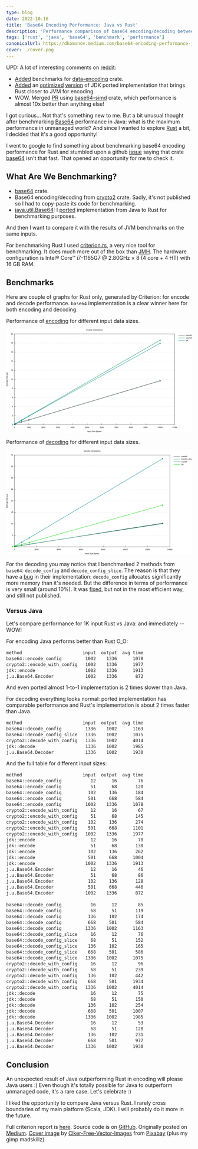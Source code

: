 ```yaml
---
type: blog
date: 2022-10-16
title: 'Base64 Encoding Performance: Java vs Rust'
description: 'Performance comparison of base64 encoding/decoding between base64, crypto2 and JDK implementations with some unexpected results!'
tags: ['rust', 'java', 'base64', 'benchmark', 'performance']
canonicalUrl: https://dkomanov.medium.com/base64-encoding-performance-java-vs-rust-c59f438411f0
cover: ./cover.png
---
```


UPD: A lot of interesting comments on [reddit](https://www.reddit.com/r/rust/comments/y5c91j/base64_encoding_performance_java_vs_rust/):
* [Added](https://github.com/dkomanov/rust-stuff/commit/50b7cfd686ca3d23fcf4ee78483e5d6dafe35a57) benchmarks for [data-encoding](https://docs.rs/data-encoding/latest/data_encoding/) crate.
* [Added](https://github.com/dkomanov/rust-stuff/commit/c222a95fae0812303c931d36d09b5acc7d1a95d8) an [optimized](https://gist.github.com/Measter/e3d12d78777c9e1b125f0466c6b94498) [version](https://godbolt.org/z/5jEeq9713) of JDK ported implementation that brings Rust closer to JVM for encoding.
* WOW. Merged [PR](https://github.com/dkomanov/rust-stuff/pull/1) using [base64-simd](https://github.com/Nugine/simd) crate, which performance is almost 10x better than anything else!

I got curious... Not that's something new to me. But a bit unusual thought after benchmarking [Base64](/p/base64-encoding-performance-jdk-vs-apache-commons) performance in Java: what is the maximum performance in unmanaged world? And since I wanted to explore [Rust](https://www.rust-lang.org/) a bit, I decided that it's a good opportunity!

I went to google to find something about benchmarking base64 encoding performance for Rust and stumbled upon a github [issue](https://github.com/marshallpierce/rust-base64/issues/159) saying that crate [base64](https://crates.io/crates/base64) isn't that fast. That opened an opportunity for me to check it.

## What Are We Benchmarking?

* [base64](https://crates.io/crates/base64) crate.
* Base64 encoding/decoding from [crypto2](https://crates.io/crates/crypto2) crate. Sadly, it's not published so I had to copy-paste its code for benchmarking.
* [java.util.Base64](https://docs.oracle.com/en/java/javase/17/docs/api/java.base/java/util/Base64.html): I [ported](https://github.com/dkomanov/rust-stuff/tree/9daaadd43fc76b821614a318e3169eb3d2303371/base64_jdk/src) implementation from Java to Rust for benchmarking purposes.

And then I want to compare it with the results of JVM benchmarks on the same inputs.

For benchmarking Rust I used [criterion.rs](https://github.com/bheisler/criterion.rs), a very nice tool for benchmarking. It does much more out of the box than [JMH](https://github.com/openjdk/jmh). The hardware configuration is Intel® Core™ i7-1165G7 @ 2.80GHz × 8 (4 core + 4 HT) with 16 GB RAM.

## Benchmarks

Here are couple of graphs for Rust only, generated by Criterion: for encode and decode performance. `base64` implementation is a clear winner here for both encoding and decoding.

Performance of [encoding](/data/charts/base64-rust/encode/index.html) for different input data sizes.

![Encode](./encode.png)

Performance of [decoding](/data/charts/base64-rust/decode/index.html) for different input data sizes.

![Decode](./decode.png)

For the decoding you may notice that I benchmarked 2 methods from `base64`: `decode_config` and `decode_config_slice`. The reason is that they have a [bug](https://github.com/marshallpierce/rust-base64/issues/195) in their implementation: `decode_config` allocates significantly more memory than it's needed. But the difference in terms of performance is very small (around 10%). It was [fixed](https://github.com/marshallpierce/rust-base64/commit/5c043f9b74114b3e9a3bb98b07ba917963b0b815), but not in the most efficient way, and still not published.

### Versus Java

Let's compare performance for 1K input Rust vs Java: and immediately -- WOW!

For encoding Java performs better than Rust O_O:

```
method                       input  output  avg time
base64::encode_config         1002    1336      1078
crypto2::encode_with_config   1002    1336      1977
jdk::encode                   1002    1336      1913
j.u.Base64.Encoder            1002    1336       872
```

And even ported almost 1-to-1 implementation is 2 times slower than Java.

For decoding everything looks normal: ported implementation has comparable performance and Rust's implementation is about 2 times faster than Java.

```
method                       input  output  avg time
base64::decode_config         1336    1002      1163
base64::decode_config_slice   1336    1002      1075
crypto2::decode_with_config   1336    1002      4014
jdk::decode                   1336    1002      1985
j.u.Base64.Decoder            1336    1002      1930
```

And the full table for different input sizes:

```
method                       input  output  avg time
base64::encode_config           12      16        76
base64::encode_config           51      68       120
base64::encode_config          102     136       184
base64::encode_config          501     668       584
base64::encode_config         1002    1336      1078
crypto2::encode_with_config     12      16        67
crypto2::encode_with_config     51      68       145
crypto2::encode_with_config    102     136       274
crypto2::encode_with_config    501     668      1101
crypto2::encode_with_config   1002    1336      1977
jdk::encode                     12      16        70
jdk::encode                     51      68       138
jdk::encode                    102     136       262
jdk::encode                    501     668      1004
jdk::encode                   1002    1336      1913
j.u.Base64.Encoder              12      16        46
j.u.Base64.Encoder              51      68        86
j.u.Base64.Encoder             102     136       128
j.u.Base64.Encoder             501     668       446
j.u.Base64.Encoder            1002    1336       872

base64::decode_config           16      12        85
base64::decode_config           68      51       119
base64::decode_config          136     102       174
base64::decode_config          668     501       584
base64::decode_config         1336    1002      1163
base64::decode_config_slice     16      12        76
base64::decode_config_slice     68      51       152
base64::decode_config_slice    136     102       165
base64::decode_config_slice    668     501       586
base64::decode_config_slice   1336    1002      1075
crypto2::decode_with_config     16      12        96
crypto2::decode_with_config     68      51       239
crypto2::decode_with_config    136     102       442
crypto2::decode_with_config    668     501      1934
crypto2::decode_with_config   1336    1002      4014
jdk::decode                     16      12        75
jdk::decode                     68      51       150
jdk::decode                    136     102       254
jdk::decode                    668     501      1007
jdk::decode                   1336    1002      1985
j.u.Base64.Decoder              16      12        53
j.u.Base64.Decoder              68      51       128
j.u.Base64.Decoder             136     102       231
j.u.Base64.Decoder             668     501       977
j.u.Base64.Decoder            1336    1002      1930
```

## Conclusion

An unexpected result of Java outperforming Rust in encoding will please Java users :) Even though it's totally possible for Java to outperform unmanaged code, it's a rare case. Let's celebrate :)

I liked the opportunity to compare Java versus Rust. I rarely cross boundaries of my main platform (Scala, JDK). I will probably do it more in the future.


Full criterion report is [here](/data/charts/base64-rust/index.html). Source code is on [GitHub](https://github.com/dkomanov/rust-stuff/tree/4e80056ef990e70f64a7fe12986d14a881999818/base64_bench/benches). Originally posted on [Medium](https://dkomanov.medium.com/base64-encoding-performance-java-vs-rust-c59f438411f0). [Cover image](https://pixabay.com/vectors/train-bullet-speed-grey-red-309824/) by [Clker-Free-Vector-Images](https://pixabay.com/users/clker-free-vector-images-3736/) from [Pixabay](https://pixabay.com/) (plus my gimp madskillz).
